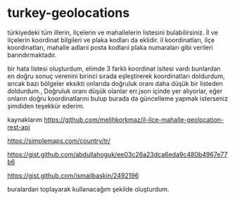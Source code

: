 # turkey-geolocations
türkiyedeki tüm illerin, ilçelerin ve mahallelerin listesini bulabilirsiniz. İl ve ilçelerin koordinat bilgileri ve plaka kodları da eklidir. il koordinatları, ilçe koordinatları, mahalle adlarıi posta kodlarıi plaka numaraları gibi verileri barındırmaktadır.

bir hata listesi oluşturdum, elimde 3 farklı koordinat lsitesi vardı bunlardan en doğru sonuç verenini birinci sırada eşleştirerek koordinatları doldurdum, ancak bazı bölgeler eksikti onlarıda doğruluk oranı daha düşük bir listeden doldurdum., Doğruluk oranı düşük olanlar err.json içinde yer alıyorlar, eğer onların doğru koordinatlarını bulup burada da güncelleme yapmak isterseniz şimdiden teşekkür ederim.

kaynaklarım
https://github.com/melihkorkmaz/il-ilce-mahalle-geolocation-rest-api

https://simplemaps.com/country/tr/

https://gist.github.com/abdullahoguk/ee03c26a23dca6eda9c480b4967e77b6

https://gist.github.com/ismailbaskin/2492196


buralardan toplayarak kullanacağım şekilde oluşturdum.
